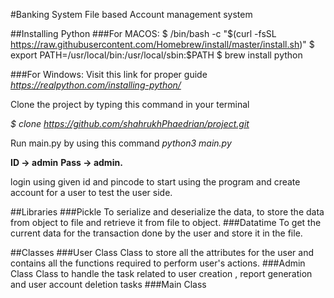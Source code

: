 #Banking System
File based Account management system

##Installing Python
###For MACOS:
$ /bin/bash -c "$(curl -fsSL https://raw.githubusercontent.com/Homebrew/install/master/install.sh)"
$ export PATH=/usr/local/bin:/usr/local/sbin:$PATH
$ brew install python

###For Windows:
Visit this link for proper guide 
_https://realpython.com/installing-python/_

Clone the project by typing this command in your terminal

_$ clone https://github.com/shahrukhPhaedrian/project.git_

Run main.py by using  this command
_python3 main.py_

**ID -> admin**
**Pass -> admin.**

login using given id and pincode to start using the program and create account for a user to test the user side.

##Libraries
###Pickle
To serialize and deserialize the data, to store the data from object to file and retrieve it from file to object.
###Datatime
To get the current data for the transaction done by the user and store it in the file.

##Classes
###User Class
Class to store all the attributes for the user and contains all the functions required to perform user's actions.
###Admin Class
Class to handle the task related to user creation , report generation and user account deletion tasks
###Main Class
